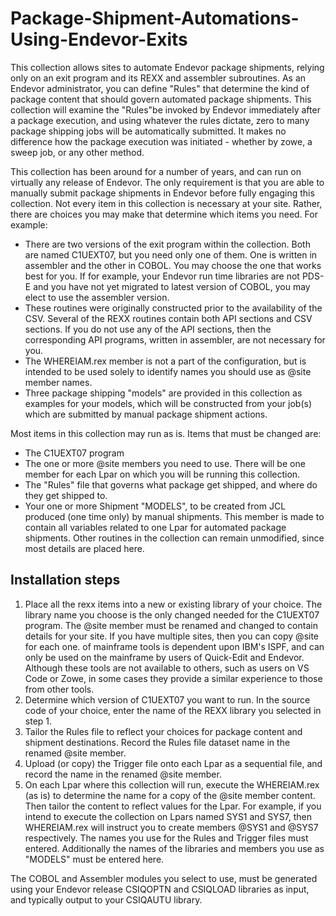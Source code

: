 # Package-Shipment-Automations-Using-Endevor-Exits
This collection allows sites to automate Endevor package shipments, relying only on an exit program and its REXX and assembler subroutines.  As an Endevor administrator, you can define "Rules" that determine the kind of package content that should govern automated package shipments. This collection will examine the "Rules"be invoked by Endevor immediately after a package execution, and using whatever the rules dictate, zero to many package shipping jobs will be automatically submitted. It makes no difference how the package execution was initiated - whether by zowe, a sweep job, or any other method. 

This collection has been around for a number of years, and can run on virtually any release of Endevor. The only requirement is that you are able to manually submit package shipments in Endevor before fully engaging this collection. Not every item in this collection is necessary at your site. Rather, there are choices you may make that determine which items you need. For example:
 - There are two versions of the exit program within the collection. Both are named C1UEXT07, but you need only one of them. One is written in assembler and the other in COBOL. You may choose the one that works best for you. If for example, your Endevor run time libraries are not PDS-E and you have not yet migrated to latest version of COBOL, you may elect to use the assembler version.
 - These routines were originally constructed prior to the availability of the CSV. Several of the REXX routines contain both API sections and CSV sections. If you do not use any of the API sections, then the corresponding API programs, written in assembler, are not necessary for you.
  - The WHEREIAM.rex member is not a part of the configuration, but is intended to be used solely to identify names you should use as @site member names.
  - Three package shipping "models" are provided in this collection as examples for your models, which will be constructed from your job(s) which are submitted by manual package shipment actions.  

 Most items in this collection may run as is.  Items that must be changed are:
  * The C1UEXT07 program
  * The one or more @site members you need to use. There will be one member for each Lpar on which you will be running this collection.
  * The "Rules" file that governs what package get shipped, and where do they get shipped to.
  * Your one or more Shipment "MODELS", to be created from JCL produced (one time only) by manual shipments. This member is made to contain all variables related to one Lpar for automated package shipments. Other routines in the collection can remain unmodified, since most details are placed here. 
 
 ## Installation steps

 1. Place all the rexx items into a new or existing library of your choice. The library name you choose is the only changed needed for the C1UEXT07 program. The @site member must be renamed and changed to contain details for your site. If you have multiple sites, then you can copy @site for each one. of mainframe tools is dependent upon IBM's ISPF, and can only be used on the mainframe by users of Quick-Edit and Endevor. Although these tools are not available to others, such as users on VS Code or Zowe, in some cases they provide a similar experience to those from other tools.
 2. Determine which version of C1UEXT07 you want to run. In the source code of your choice, enter the name of the REXX library you selected in step 1.
 3. Tailor the Rules file to reflect your choices for package content and shipment destinations. Record the Rules file dataset name in the renamed @site member.
 4. Upload (or copy) the Trigger file onto each Lpar as a sequential file, and record the name in the renamed @site member.
 5. On each Lpar where this collection will run, execute the WHEREIAM.rex (as is) to determine the name for a copy of the @site member content. Then tailor the content to reflect values for the Lpar. For example, if you intend to execute the collection on Lpars named SYS1 and SYS7, then WHEREIAM.rex will instruct you to create members @SYS1 and @SYS7 respectively. The names you use for the Rules and Trigger files must entered. Additionally the names of the libraries and members you use as "MODELS" must be entered here.


The COBOL and Assembler modules you select to use, must be generated using your Endevor release CSIQOPTN and CSIQLOAD libraries as input, and typically output to your CSIQAUTU library.
